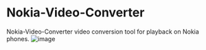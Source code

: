 # Nokia-Video-Converter
Nokia-Video-Converter video conversion tool for playback on Nokia phones.
![image](https://github.com/user-attachments/assets/e625579e-d5f0-41c7-98a0-5e2bc2f86c62)
